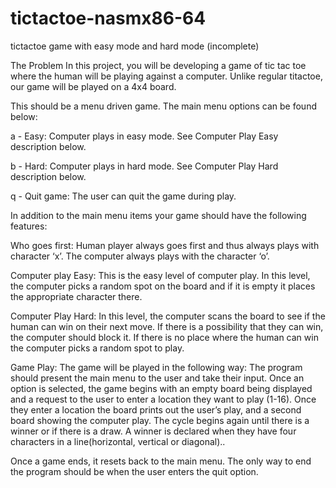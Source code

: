 # tictactoe-nasmx86-64
tictactoe game with easy mode and hard mode (incomplete)


The Problem
In this project, you will be developing a game of tic tac toe where the human will be playing against a computer. Unlike regular titactoe, our game will be played on a 4x4 board.

This should be a menu driven game. The main menu options can be found below:

a - Easy:
Computer plays in easy mode. See Computer Play Easy description below.

b - Hard: 
Computer plays in hard mode. See Computer Play Hard description below.

q - Quit game:
The user can quit the game during play.


In addition to the main menu items your game should have the following features:

Who goes first: 
Human player always goes first and thus always plays with character ‘x’. The computer always plays with the character ‘o’.

Computer play Easy:
This is the easy level of computer play. In this level, the computer picks a random spot on the board and if it is empty it places the appropriate character there.

Computer Play Hard:
In this level, the computer scans the board to see if the human can win on their next move. If there is a possibility that they can win, the computer should block it. If there is no place where the human can win the computer picks a random spot to play.

Game Play:
The game will be played in the following way:
The  program should present the main menu to the user and take their input.
Once an option is selected, the game begins with an empty board being displayed and a request to the user to enter a location they want to play (1-16).
Once they enter a location the board prints out the user’s play, and a second board showing the computer play. The cycle begins again until there is a winner or if there is a draw.
A winner is declared when they have four characters in a line(horizontal, vertical or diagonal)..

Once a game ends, it resets back to the main menu. The only way to end the program should be when the user enters the quit option.

